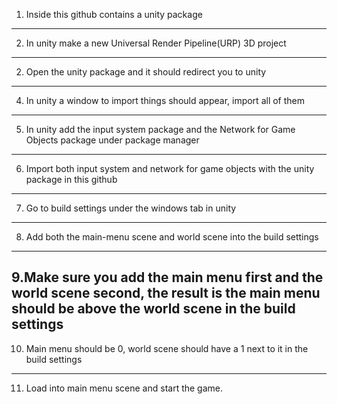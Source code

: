 1. Inside this github contains a unity package
-------------------------------------------
2. In unity make a new Universal Render Pipeline(URP) 3D project
-------------------------------------------
2. Open the unity package and it should redirect you to unity
--------------------------------------------
4. In unity a window to import things should appear, import all of them
--------------------------------------------
5. In unity add the input system package and the Network for Game Objects package under package manager
--------------------------------------------
6. Import both input system and network for game objects with the unity package in this github
--------------------------------------------
7. Go to build settings under the windows tab in unity
--------------------------------------------
8. Add both the main-menu scene and world scene into the build settings
--------------------------------------------
9.Make sure you add the main menu first and the world scene second, the result is the main menu should be above the world scene in the build settings
--------------------------------------------
10. Main menu should be 0, world scene should have a 1 next to it in the build settings
--------------------------------------------
11. Load into main menu scene and start the game.

